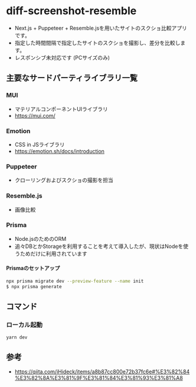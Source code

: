 # diff-screenshot-resemble
- Next.js + Puppeteer + Resemble.jsを用いたサイトのスクショ比較アプリです。
- 指定した時間間隔で指定したサイトのスクショを撮影し、差分を比較します。
- レスポンシブ未対応です (PCサイズのみ)

## 主要なサードパーティライブラリ一覧
### MUI
- マテリアルコンポーネントUIライブラリ
- https://mui.com/

### Emotion
- CSS in JSライブラリ
- https://emotion.sh/docs/introduction

### Puppeteer
- クローリングおよびスクショの撮影を担当

### Resemble.js
- 画像比較

### Prisma
- Node.jsのためのORM
- 追々DBとかStorageを利用することを考えて導入したが、現状はNodeを使うためだけに利用されています

#### Prismaのセットアップ

```zsh
npx prisma migrate dev --preview-feature --name init
$ npx prisma generate
```

## コマンド
### ローカル起動
```
yarn dev
```

## 参考
- https://qiita.com/iHideck/items/a8b87cc800e72b37fc6e#%E3%82%84%E3%82%8A%E3%81%9F%E3%81%84%E3%81%93%E3%81%A8